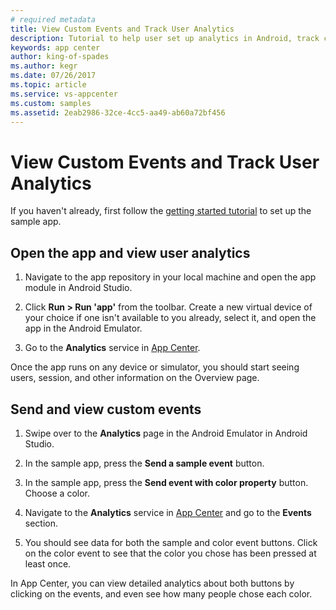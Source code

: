 ```yaml
---
# required metadata
title: View Custom Events and Track User Analytics
description: Tutorial to help user set up analytics in Android, track custom events and check logflow.
keywords: app center
author: king-of-spades
ms.author: kegr
ms.date: 07/26/2017
ms.topic: article
ms.service: vs-appcenter
ms.custom: samples
ms.assetid: 2eab2986-32ce-4cc5-aa49-ab60a72bf456
---
```



# View Custom Events and Track User Analytics
If you haven't already, first follow the [getting started tutorial](getting-started.md) to set up the sample app.

## Open the app and view user analytics
1. Navigate to the app repository in your local machine and open the app module in Android Studio.

2. Click **Run > Run 'app'** from the toolbar. Create a new virtual device of your choice if one isn't available to you already, select it, and open the app in the Android Emulator.

3. Go to the **Analytics** service in [App Center](https://appcenter.ms/apps).

Once the app runs on any device or simulator, you should start seeing users, session, and other information on the Overview page.

## Send and view custom events

1. Swipe over to the **Analytics** page in the Android Emulator in Android Studio.

2. In the sample app, press the **Send a sample event** button.

3. In the sample app, press the **Send event with color property** button. Choose a color.

4. Navigate to the **Analytics** service in [App Center](https://appcenter.ms/apps) and go to the **Events** section.

5. You should see data for both the sample and color event buttons. Click on the color event to see that the color you chose has been pressed at least once.  


In App Center, you can view detailed analytics about both buttons by clicking on the events, and even see how many people chose each color.
